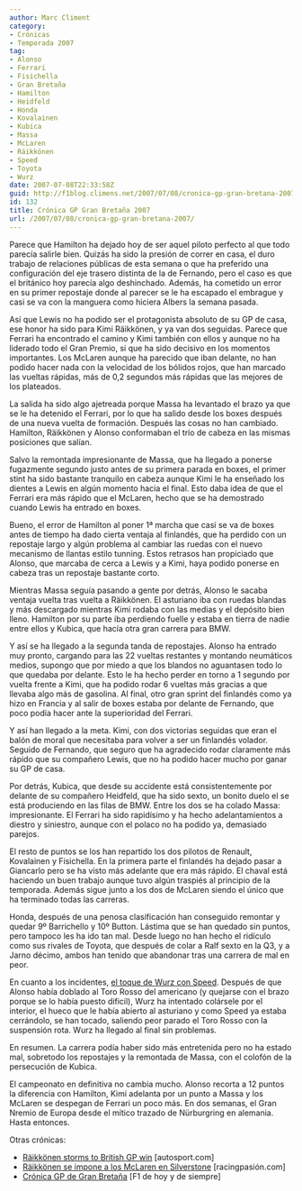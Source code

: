 ```yaml
---
author: Marc Climent
category:
- Crónicas
- Temporada 2007
tag:
- Alonso
- Ferrari
- Fisichella
- Gran Bretaña
- Hamilton
- Heidfeld
- Honda
- Kovalainen
- Kubica
- Massa
- McLaren
- Räikkönen
- Speed
- Toyota
- Wurz
date: 2007-07-08T22:33:58Z
guid: http://f1blog.climens.net/2007/07/08/cronica-gp-gran-bretana-2007/
id: 132
title: Crónica GP Gran Bretaña 2007
url: /2007/07/08/cronica-gp-gran-bretana-2007/
---
```


Parece que Hamilton ha dejado hoy de ser aquel piloto perfecto al que todo parecía salirle bien. Quizás ha sido la presión de correr en casa, el duro trabajo de relaciones públicas de esta semana o que ha preferido una configuración del eje trasero distinta de la de Fernando, pero el caso es que el británico hoy parecía algo deshinchado. Además, ha cometido un error en su primer repostaje donde al parecer se le ha escapado el embrague y casi se va con la manguera como hiciera Albers la semana pasada.

Así que Lewis no ha podido ser el protagonista absoluto de su GP de casa, ese honor ha sido para Kimi Räikkönen, y ya van dos seguidas. Parece que Ferrari ha encontrado el camino y Kimi también con ellos y aunque no ha liderado todo el Gran Premio, si que ha sido decisivo en los momentos importantes. Los McLaren aunque ha parecido que iban delante, no han podido hacer nada con la velocidad de los bólidos rojos, que han marcado las vueltas rápidas, más de 0,2 segundos más rápidas que las mejores de los plateados.

La salida ha sido algo ajetreada porque Massa ha levantado el brazo ya que se le ha detenido el Ferrari, por lo que ha salido desde los boxes después de una nueva vuelta de formación. Después las cosas no han cambiado. Hamilton, Räikkönen y Alonso conformaban el trío de cabeza en las mismas posiciones que salían.

Salvo la remontada impresionante de Massa, que ha llegado a ponerse fugazmente segundo justo antes de su primera parada en boxes, el primer stint ha sido bastante tranquilo en cabeza aunque Kimi le ha enseñado los dientes a Lewis en algún momento hacia el final. Esto daba idea de que el Ferrari era más rápido que el McLaren, hecho que se ha demostrado cuando Lewis ha entrado en boxes.

Bueno, el error de Hamilton al poner 1ª marcha que casi se va de boxes antes de tiempo ha dado cierta ventaja al finlandés, que ha perdido con un repostaje largo y algún problema al cambiar las ruedas con el nuevo mecanismo de llantas estilo tunning. Estos retrasos han propiciado que Alonso, que marcaba de cerca a Lewis y a Kimi, haya podido ponerse en cabeza tras un repostaje bastante corto.

Mientras Massa seguía pasando a gente por detrás, Alonso le sacaba ventaja vuelta tras vuelta a Räikkönen. El asturiano iba con ruedas blandas y más descargado mientras Kimi rodaba con las medias y el depósito bien lleno. Hamilton por su parte iba perdiendo fuelle y estaba en tierra de nadie entre ellos y Kubica, que hacía otra gran carrera para BMW.

Y así se ha llegado a la segunda tanda de repostajes. Alonso ha entrado muy pronto, cargando para las 22 vueltas restantes y montando neumáticos medios, supongo que por miedo a que los blandos no aguantasen todo lo que quedaba por delante. Esto le ha hecho perder en torno a 1 segundo por vuelta frente a Kimi, que ha podido rodar 6 vueltas más gracias a que llevaba algo más de gasolina. Al final, otro gran sprint del finlandés como ya hizo en Francia y al salir de boxes estaba por delante de Fernando, que poco podía hacer ante la superioridad del Ferrari.

Y así han llegado a la meta. Kimi, con dos victorias seguidas que eran el balón de moral que necesitaba para volver a ser un finlandés volador. Seguido de Fernando, que seguro que ha agradecido rodar claramente más rápido que su compañero Lewis, que no ha podido hacer mucho por ganar su GP de casa.

Por detrás, Kubica, que desde su accidente está consistentemente por delante de su compañero Heidfeld, que ha sido sexto, un bonito duelo el se está produciendo en las filas de BMW. Entre los dos se ha colado Massa: impresionante. El Ferrari ha sido rapidísimo y ha hecho adelantamientos a diestro y siniestro, aunque con el polaco no ha podido ya, demasiado parejos.

El resto de puntos se los han repartido los dos pilotos de Renault, Kovalainen y Fisichella. En la primera parte el finlandés ha dejado pasar a Giancarlo pero se ha visto más adelante que era más rápido. El chaval está haciendo un buen trabajo aunque tuvo algún traspiés al principio de la temporada. Además sigue junto a los dos de McLaren siendo el único que ha terminado todas las carreras.

Honda, después de una penosa clasificación han conseguido remontar y quedar 9º Barrichello y 10º Button. Lástima que se han quedado sin puntos, pero tampoco les ha ido tan mal. Desde luego no han hecho el ridículo como sus rivales de Toyota, que después de colar a Ralf sexto en la Q3, y a Jarno décimo, ambos han tenido que abandonar tras una carrera de mal en peor.

En cuanto a los incidentes, [el toque de Wurz con Speed](http://www.autosport.com/news/report.php/id/60630). Después de que Alonso había doblado al Toro Rosso del americano (y quejarse con el brazo porque se lo había puesto dificil), Wurz ha intentado colársele por el interior, el hueco que le había abierto al asturiano y como Speed ya estaba cerrándolo, se han tocado, saliendo peor parado el Toro Rosso con la suspensión rota. Wurz ha llegado al final sin problemas.

En resumen. La carrera podía haber sido más entretenida pero no ha estado mal, sobretodo los repostajes y la remontada de Massa, con el colofón de la persecución de Kubica.

El campeonato en definitiva no cambia mucho. Alonso recorta a 12 puntos la diferencia con Hamilton, Kimi adelanta por un punto a Massa y los McLaren se despegan de Ferrari un poco más. En dos semanas, el Gran Nremio de Europa desde el mítico trazado de Nürburgring en alemania. Hasta entonces.

Otras crónicas:

  * [Räikkönen storms to British GP win](http://www.autosport.com/news/report.php/id/60622) [autosport.com]
  * [Räikkönen se impone a los McLaren en Silverstone](http://www.racingpasion.com/2007/07/08-raikkonen-se-impone-a-los-mclaren-en-silverstone) [racingpasión.com]
  * [Crónica GP de Gran Bretaña](http://f1dehoyydesiempre.blogspot.com/2007/07/crnica-gp-gran-bretaa.html) [F1 de hoy y de siempre]